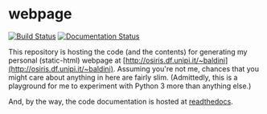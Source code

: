 # webpage

[![Build Status](https://travis-ci.org/lucabaldini/webpage.svg?branch=master)](https://travis-ci.org/lucabaldini/webpage)
[![Documentation Status](https://readthedocs.org/projects/webpage/badge/?version=latest)](https://webpage.readthedocs.io/en/stable/?badge=stable)


This repository is hosting the code (and the contents) for generating my personal (static-html) webpage at [http://osiris.df.unipi.it/~baldini](http://osiris.df.unipi.it/~baldini). Assuming you're not me, chances that you might care about anything in here are fairly slim. (Admittedly, this is a playground for me to experiment with Python 3 more than anything else.)

And, by the way, the code documentation is hosted at [readthedocs](https://webpage.readthedocs.io/en/latest/?badge=latest).
